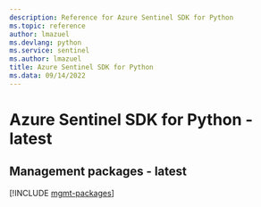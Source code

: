 ```yaml
---
description: Reference for Azure Sentinel SDK for Python
ms.topic: reference
author: lmazuel
ms.devlang: python
ms.service: sentinel
ms.author: lmazuel
title: Azure Sentinel SDK for Python
ms.data: 09/14/2022
---
```

# Azure Sentinel SDK for Python - latest

## Management packages - latest
[!INCLUDE [mgmt-packages](sentinel-mgmt-index.md)]